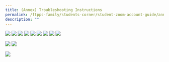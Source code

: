 ```yaml
---
title: (Annex) Troubleshooting Instructions
permalink: /ftpps-family/students-corner/student-zoom-account-guide/annex-troubleshooting-instructions/
description: ""
---
```

![](/images/Slide32.jpg)
![](/images/Slide33.jpg)
![](/images/Slide34.jpg)
![](/images/Slide35.jpg)
![](/images/Slide36.jpg)
![](/images/Slide37.jpg)
![](/images/Slide38.jpg)
![](/images/Slide39.jpg)
![](/images/Slide40.jpg)

![](/images/Slide41.jpg)
![](/images/Slide42.jpg)

![](/images/Student%20iCON%20-%20Student%20EDM%20IAMS%20Password%20Requirements.jpg)